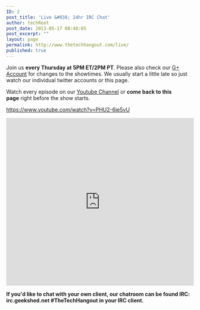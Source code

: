```yaml
---
ID: 2
post_title: 'Live &#038; 24hr IRC Chat'
author: techRoot
post_date: 2013-05-17 08:48:05
post_excerpt: ""
layout: page
permalink: http://www.thetechhangout.com/live/
published: true
---
```

Join us <strong>every Thursday at 5PM ET/2PM PT</strong>.
Please also check our <a href="https://plus.google.com/+Thetechhangout/posts">G+ Account</a> for changes to the showtimes.
We usually start a little late so just watch our individual twitter accounts or this page.

Watch every episode on our <a href="http://www.youtube.com/user/TechHangoutTV">Youtube Channel</a> or <strong>come back to this page</strong> right before the show starts.

https://www.youtube.com/watch?v=PHU2-6je5vU

<iframe src="https://kiwiirc.com/client/irc.geekshed.net/#TheTechHangout" style="border:0; width:100%; height:450px;"></iframe>

<strong>If you'd like to chat with your own client, our chatroom can be found IRC: irc.geekshed.net #TheTechHangout in your IRC client.</strong>